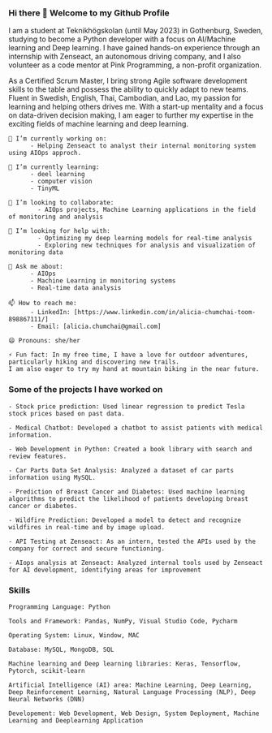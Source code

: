 ### Hi there 👋 Welcome to my Github Profile

I am a student at Teknikhögskolan (until May 2023) in Gothenburg, Sweden, studying to become a Python developer with a focus on AI/Machine learning and Deep learning. I have gained hands-on experience through an internship with Zenseact, an autonomous driving company, and I also volunteer as a code mentor at Pink Programming, a non-profit organization.

As a Certified Scrum Master, I bring strong Agile software development skills to the table and possess the ability to quickly adapt to new teams. Fluent in Swedish, English, Thai, Cambodian, and Lao, my passion for learning and helping others drives me. With a start-up mentality and a focus on data-driven decision making, I am eager to further my expertise in the exciting fields of machine learning and deep learning.

```
🔭 I’m currently working on:
      - Helping Zenseact to analyst their internal monitoring system using AIOps approch.

🌱 I’m currently learning: 
      - deel learning
      - computer vision
      - TinyML
      
👯 I’m looking to collaborate:
        - AIOps projects, Machine Learning applications in the field of monitoring and analysis
   
🤔 I’m looking for help with:
        - Optimizing my deep learning models for real-time analysis
        - Exploring new techniques for analysis and visualization of monitoring data
    
💬 Ask me about:
      - AIOps
      - Machine Learning in monitoring systems
      - Real-time data analysis

📫 How to reach me:
      - LinkedIn: [https://www.linkedin.com/in/alicia-chumchai-toom-898867111/]
      - Email: [alicia.chumchai@gmail.com]

😄 Pronouns: she/her

⚡ Fun fact: In my free time, I have a love for outdoor adventures, particularly hiking and discovering new trails. 
I am also eager to try my hand at mountain biking in the near future.
```
### Some of the projects I have worked on
```
- Stock price prediction: Used linear regression to predict Tesla stock prices based on past data.

- Medical Chatbot: Developed a chatbot to assist patients with medical information.

- Web Development in Python: Created a book library with search and review features.

- Car Parts Data Set Analysis: Analyzed a dataset of car parts information using MySQL.

- Prediction of Breast Cancer and Diabetes: Used machine learning algorithms to predict the likelihood of patients developing breast cancer or diabetes.

- Wildfire Prediction: Developed a model to detect and recognize wildfires in real-time and by image upload.

- API Testing at Zenseact: As an intern, tested the APIs used by the company for correct and secure functioning.

- AIops analysis at Zenseact: Analyzed internal tools used by Zenseact for AI development, identifying areas for improvement
```

### Skills 

```
Programming Language: Python

Tools and Framework: Pandas, NumPy, Visual Studio Code, Pycharm

Operating System: Linux, Window, MAC

Database: MySQL, MongoDB, SQL

Machine learning and Deep learning libraries: Keras, Tensorflow, Pytorch, scikit-learn

Artificial Intelligence (AI) area: Machine Learning, Deep Learning, Deep Reinforcement Learning, Natural Language Processing (NLP), Deep Neural Networks (DNN)

Developement: Web Development, Web Design, System Deployment, Machine Learning and Deeplearning Application
```
